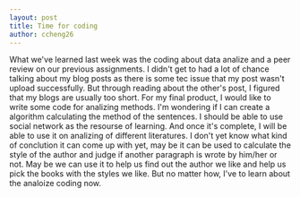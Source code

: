 ```yaml
---
layout: post
title: Time for coding
author: ccheng26
---
```

What we've learned last week was the coding about data analize and a peer review on our previous assignments. I didn't get to had a lot of chance talking about my blog posts as there is some tec issue that my post wasn't upload successfully. But through reading about the other's post, I figured that my blogs are usually too short. For my final product, I would like to write some code for analizing methods. I'm wondering if I can create a algorithm calculating the method of the sentences. I should be able to use social network as the resourse of learning. And once it's complete, I will be able to use it on analizing of different literatures. I don't yet know what kind of conclution it can come up with yet, may be it can be used to calculate the style of the author and judge if another paragraph is wrote by him/her or not. May be we can use it to help us find out the author we like and help us pick the books with the styles we like. But no matter how, I've to learn about the analoize coding now.
